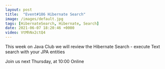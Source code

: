 ```yaml
---
layout: post
title:  "Event#186 Hibernate Search"
image: /images/default.jpg
tags: [HibernateSearch, Hibernate, Search]
date: 2021-06-07 18:20:46 +0000
video: VtMhNx2ctQ4
---
```


This week on Java Club we will review the Hibernate Search - execute Text search with your JPA entities

Join us next Thursday, at 10:00 Online
